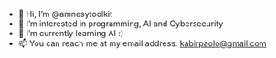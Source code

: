 - 👋 Hi, I’m @amnesytoolkit
- 👀 I’m interested in programming, AI and Cybersecurity
- 🌱 I’m currently learning AI :)
- 📫 You can reach me at my email address: kabirpaolo@gmail.com
